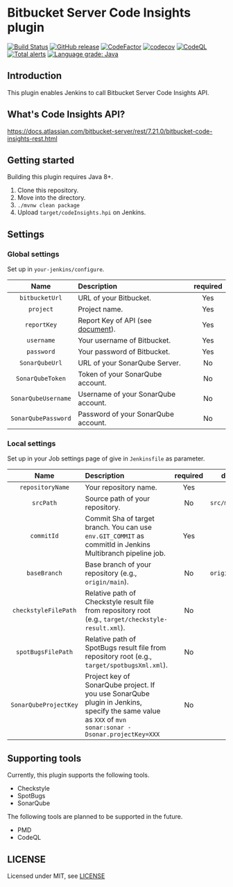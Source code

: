 # Bitbucket Server Code Insights plugin

[![Build Status](https://github.com/T45K/Bitbucket-Server-Code-Insights-plugin/actions/workflows/execute-test.yaml/badge.svg)](https://github.com/T45K/Bitbucket-Server-Code-Insights-plugin/actions/workflows/execute-test.yaml)
[![GitHub release](https://img.shields.io/github/v/release/T45K/Bitbucket-Server-Code-Insights-plugin?display_name=tag&include_prereleases)](https://github.com/T45K/Bitbucket-Server-Code-Insights-plugin/releases/latest)
[![CodeFactor](https://www.codefactor.io/repository/github/t45k/bitbucket-server-code-insights-plugin/badge)](https://www.codefactor.io/repository/github/t45k/bitbucket-server-code-insights-plugin)
[![codecov](https://codecov.io/gh/T45K/Bitbucket-Server-Code-Insights-plugin/branch/master/graph/badge.svg?token=WMB09M8P7R)](https://codecov.io/gh/T45K/Bitbucket-Server-Code-Insights-plugin)
[![CodeQL](https://github.com/T45K/Bitbucket-Server-Code-Insights-plugin/actions/workflows/codeql-analysis.yml/badge.svg)](https://github.com/T45K/Bitbucket-Server-Code-Insights-plugin/actions/workflows/codeql-analysis.yml)
[![Total alerts](https://img.shields.io/lgtm/alerts/g/T45K/Bitbucket-Server-Code-Insights-plugin.svg?logo=lgtm&logoWidth=18)](https://lgtm.com/projects/g/T45K/Bitbucket-Server-Code-Insights-plugin/alerts/)
[![Language grade: Java](https://img.shields.io/lgtm/grade/java/g/T45K/Bitbucket-Server-Code-Insights-plugin.svg?logo=lgtm&logoWidth=18)](https://lgtm.com/projects/g/T45K/Bitbucket-Server-Code-Insights-plugin/context:java)

## Introduction

This plugin enables Jenkins to call Bitbucket Server Code Insights API.

## What's Code Insights API?

https://docs.atlassian.com/bitbucket-server/rest/7.21.0/bitbucket-code-insights-rest.html

## Getting started

Building this plugin requires Java 8+.

1. Clone this repository.
2. Move into the directory.
3. `./mvnw clean package`
4. Upload `target/codeInsights.hpi` on Jenkins.

## Settings

### Global settings

Set up in `your-jenkins/configure`.

|        Name         | Description                                                                                                                                                                                                                                                                                                                                                                                                                                                                                  | required |
|:-------------------:|:---------------------------------------------------------------------------------------------------------------------------------------------------------------------------------------------------------------------------------------------------------------------------------------------------------------------------------------------------------------------------------------------------------------------------------------------------------------------------------------------|:--------:|
|   `bitbucketUrl`    | URL of your Bitbucket.                                                                                                                                                                                                                                                                                                                                                                                                                                                                       |   Yes    |
|      `project`      | Project name.                                                                                                                                                                                                                                                                                                                                                                                                                                                                                |   Yes    |
|     `reportKey`     | Report Key of API (see [document](https://docs.atlassian.com/bitbucket-server/rest/7.21.0/bitbucket-code-insights-rest.html#:~:text=The%20report%20key%20should%20be%20a%20unique%20string%20chosen%20by%20the%20reporter%20and%20should%20be%20unique%20enough%20not%20to%20potentially%20clash%20with%20report%20keys%20from%20other%20reporters.%20We%20recommend%20using%20reverse%20DNS%20namespacing%20or%20a%20similar%20standard%20to%20ensure%20that%20collision%20is%20avoided.)). |   Yes    |
|     `username`      | Your username of Bitbucket.                                                                                                                                                                                                                                                                                                                                                                                                                                                                  |   Yes    |  
|     `password`      | Your password of Bitbucket.                                                                                                                                                                                                                                                                                                                                                                                                                                                                  |   Yes    |
|   `SonarQubeUrl`    | URL of your SonarQube Server.                                                                                                                                                                                                                                                                                                                                                                                                                                                                |    No    |
|  `SonarQubeToken`   | Token of your SonarQube account.                                                                                                                                                                                                                                                                                                                                                                                                                                                             |    No    |
| `SonarQubeUsername` | Username of your SonarQube account.                                                                                                                                                                                                                                                                                                                                                                                                                                                          |    No    |
| `SonarQubePassword` | Password of your SonarQube account.                                                                                                                                                                                                                                                                                                                                                                                                                                                          |    No    |

### Local settings

Set up in your Job settings page of give in `Jenkinsfile` as parameter.

|         Name          | Description                                                                                                                                           | required |     default     |
|:---------------------:|:------------------------------------------------------------------------------------------------------------------------------------------------------|:--------:|:---------------:|
|   `repositoryName`    | Your repository name.                                                                                                                                 |   Yes    |       `-`       |                                                                                                                                                                                                                                                                                                                                                                                                                                                                       
|       `srcPath`       | Source path of your repository.                                                                                                                       |    No    | `src/main/java` |
|      `commitId`       | Commit Sha of target branch. You can use `env.GIT_COMMIT` as commitId in Jenkins Multibranch pipeline job.                                            |   Yes    |       `-`       | 
|     `baseBranch`      | Base branch of your repository (e.g., `origin/main`).                                                                                                 |    No    | `origin/master` | 
| `checkstyleFilePath`  | Relative path of Checkstyle result file from repository root (e.g., `target/checkstyle-result.xml`).                                                  |    No    |       `-`       |
| `spotBugsFilePath`    | Relative path of SpotBugs result file from repository root (e.g., `target/spotbugsXml.xml`).                                                          |    No    |       `-`       |  
| `SonarQubeProjectKey` | Project key of SonarQube project. If you use SonarQube plugin in Jenkins, specify the same value as `XXX` of `mvn sonar:sonar -Dsonar.projectKey=XXX` |    No    |       `-`       | 

## Supporting tools

Currently, this plugin supports the following tools.
- Checkstyle
- SpotBugs
- SonarQube

The following tools are planned to be supported in the future.

- PMD
- CodeQL

## LICENSE

Licensed under MIT, see [LICENSE](LICENSE.md)

